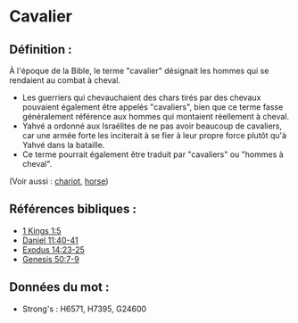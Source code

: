 # Cavalier

## Définition :

À l'époque de la Bible, le terme "cavalier" désignait les hommes qui se rendaient au combat à cheval.

* Les guerriers qui chevauchaient des chars tirés par des chevaux pouvaient également être appelés "cavaliers", bien que ce terme fasse généralement référence aux hommes qui montaient réellement à cheval.
* Yahvé a ordonné aux Israélites de ne pas avoir beaucoup de cavaliers, car une armée forte les inciterait à se fier à leur propre force plutôt qu'à Yahvé dans la bataille.
* Ce terme pourrait également être traduit par "cavaliers" ou "hommes à cheval".

(Voir aussi : [chariot](../other/chariot.md), [horse](../other/horse.md))

## Références bibliques :

* [1 Kings 1:5](rc://en/tn/help/1ki/01/05)
* [Daniel 11:40-41](rc://en/tn/help/dan/11/40)
* [Exodus 14:23-25](rc://en/tn/help/exo/14/23)
* [Genesis 50:7-9](rc://en/tn/help/gen/50/07)

## Données du mot :

* Strong's : H6571, H7395, G24600
